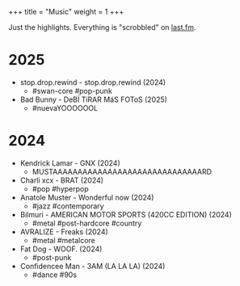 +++
title = "Music"
weight = 1
+++

Just the highlights. Everything is "scrobbled" on [last.fm](https://www.last.fm/user/pantstown).

# 2025

- stop.drop.rewind - stop.drop.rewind (2024)
  - #swan-core #pop-punk
- Bad Bunny - DeBÍ TiRAR MáS FOToS (2025)
  - #nuevaYOOOOOOL

# 2024

- Kendrick Lamar - GNX (2024)
  - MUSTAAAAAAAAAAAAAAAAAAAAAAAAAAAAAARD
- Charli xcx - BRAT (2024)
  - #pop #hyperpop
- Anatole Muster - Wonderful now (2024)
  - #jazz #contemporary
- Bilmuri - AMERICAN MOTOR SPORTS (420CC EDITION) (2024)
  - #metal #post-hardcore #country
- AVRALIZE - Freaks (2024)
  - #metal #metalcore
- Fat Dog - WOOF. (2024)
  - #post-punk
- Confidencee Man - 3AM (LA LA LA) (2024)
  - #dance #90s
